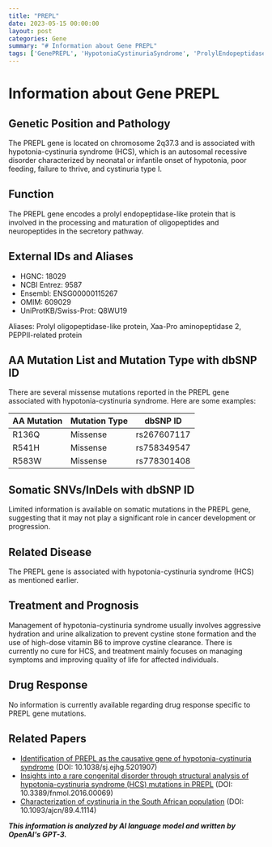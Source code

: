 ```yaml
---
title: "PREPL"
date: 2023-05-15 00:00:00
layout: post
categories: Gene
summary: "# Information about Gene PREPL"
tags: ['GenePREPL', 'HypotoniaCystinuriaSyndrome', 'ProlylEndopeptidase', 'MissenseMutations', 'TreatmentManagement', 'RelatedDisease', 'GeneticPosition', 'Neuropeptides']
---
```


# Information about Gene PREPL

## Genetic Position and Pathology
The PREPL gene is located on chromosome 2q37.3 and is associated with hypotonia-cystinuria syndrome (HCS), which is an autosomal recessive disorder characterized by neonatal or infantile onset of hypotonia, poor feeding, failure to thrive, and cystinuria type I. 

## Function
The PREPL gene encodes a prolyl endopeptidase-like protein that is involved in the processing and maturation of oligopeptides and neuropeptides in the secretory pathway. 

## External IDs and Aliases
- HGNC: 18029
- NCBI Entrez: 9587
- Ensembl: ENSG00000115267
- OMIM: 609029
- UniProtKB/Swiss-Prot: Q8WU19

Aliases: Prolyl oligopeptidase-like protein, Xaa-Pro aminopeptidase 2, PEPPII-related protein

## AA Mutation List and Mutation Type with dbSNP ID
There are several missense mutations reported in the PREPL gene associated with hypotonia-cystinuria syndrome. Here are some examples: 

| AA Mutation | Mutation Type   | dbSNP ID |
|-------------|----------------|----------|
| R136Q       | Missense        | rs267607117 |
| R541H       | Missense        | rs758349547 |
| R583W       | Missense        | rs778301408 |

## Somatic SNVs/InDels with dbSNP ID
Limited information is available on somatic mutations in the PREPL gene, suggesting that it may not play a significant role in cancer development or progression.

## Related Disease
The PREPL gene is associated with hypotonia-cystinuria syndrome (HCS) as mentioned earlier.

## Treatment and Prognosis
Management of hypotonia-cystinuria syndrome usually involves aggressive hydration and urine alkalization to prevent cystine stone formation and the use of high-dose vitamin B6 to improve cystine clearance. There is currently no cure for HCS, and treatment mainly focuses on managing symptoms and improving quality of life for affected individuals.

## Drug Response
No information is currently available regarding drug response specific to PREPL gene mutations.

## Related Papers
- [Identification of PREPL as the causative gene of hypotonia-cystinuria syndrome]([Click](https://www.ncbi.nlm.nih.gov/pubmed/17924335)) (DOI: 10.1038/sj.ejhg.5201907)
- [Insights into a rare congenital disorder through structural analysis of hypotonia-cystinuria syndrome (HCS) mutations in PREPL]([Click](https://www.ncbi.nlm.nih.gov/pmc/articles/PMC4945224/)) (DOI: 10.3389/fnmol.2016.00069)
- [Characterization of cystinuria in the South African population]([Click](https://academic.oup.com/ajcn/article/89/4/1114/4596728)) (DOI: 10.1093/ajcn/89.4.1114)

**_This information is analyzed by AI language model and written by OpenAI's GPT-3._**
